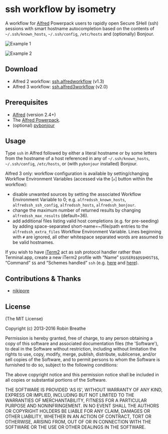 # ssh workflow by isometry

A workflow for [Alfred](http://www.alfredapp.com/) Powerpack users to rapidly open Secure SHell (ssh) sessions with smart hostname autocompletion based on the contents of `~/.ssh/known_hosts`, `~/.ssh/config`, `/etc/hosts` and (optionally) Bonjour.

![Example 1](https://raw.github.com/isometry/alfredworkflows/master/screenshots/ssh_local.png)

![Example 2](https://raw.github.com/isometry/alfredworkflows/master/screenshots/ssh_user@local.png)

## Download
- Alfred 2 workflow: [ssh.alfredworkflow](https://raw.github.com/isometry/alfredworkflows/master/ssh.alfredworkflow) (v1.3)
- Alfred 3 workflow: [ssh.alfred3workflow](https://raw.github.com/isometry/alfredworkflows/master/ssh.alfred3workflow) (v2.0)

## Prerequisites

- [Alfred](http://www.alfredapp.com/) (version 2.4+)
- The [Alfred Powerpack](http://www.alfredapp.com/powerpack/).
- (optional) [pybonjour](https://pypi.python.org/pypi/pybonjour)

## Usage

Type `ssh` in Alfred followed by either a literal hostname or by some letters from the hostname of a host referenced in any of `~/.ssh/known_hosts`, `~/.ssh/config`, `/etc/hosts`, or (with `pybonjour` installed) Bonjour.

Alfred 3 only: workflow configuration is available by setting/changing Workflow Environment Variables (accessed via the [𝓍] button within the workflow):
- disable unwanted sources by setting the associated Workflow Environment Variable to 0; e.g. `alfredssh_known_hosts`, `alfredssh_ssh_config`, `alfredssh_hosts`, `alfredssh_bonjour`.
- change the maximum number of returned results by changing `alfredssh_max_results` (default=36).
- add additional files listing valid host completions (e.g. for pre-seeding) by adding space-separated short-name=~/file/path entries to the `alfredssh_extra_files` Workflow Environment Variable. Lines beginning with `#` are ignored, all other whitespace separated words are assumed to be valid hostnames.

If you wish to have [iTerm2](https://www.iterm2.com/) act as ssh protocol handler rather than Terminal.app, create a new iTerm2 profile with “Name” `$$USER$$@$$HOST$$`, “Command” `$$` and “Schemes handled” `ssh` (e.g. [here](http://apple.stackexchange.com/questions/28938/set-iterm2-as-the-ssh-url-handler) and [here](http://www.alfredforum.com/topic/826-ssh-with-smart-hostname-autocompletion/#entry4147)).

## Contributions & Thanks

- [nikipore](https://github.com/nikipore)

## License

(The MIT License)

Copyright (c) 2013-2016 Robin Breathe

Permission is hereby granted, free of charge, to any person obtaining a copy of this software and associated documentation files (the 'Software'), to deal in the Software without restriction, including without limitation the rights to use, copy, modify, merge, publish, distribute, sublicense, and/or sell copies of the Software, and to permit persons to whom the Software is furnished to do so, subject to the following conditions:

The above copyright notice and this permission notice shall be included in all copies or substantial portions of the Software.

THE SOFTWARE IS PROVIDED 'AS IS', WITHOUT WARRANTY OF ANY KIND, EXPRESS OR IMPLIED, INCLUDING BUT NOT LIMITED TO THE WARRANTIES OF MERCHANTABILITY, FITNESS FOR A PARTICULAR PURPOSE AND NONINFRINGEMENT.
IN NO EVENT SHALL THE AUTHORS OR COPYRIGHT HOLDERS BE LIABLE FOR ANY CLAIM, DAMAGES OR OTHER LIABILITY, WHETHER IN AN ACTION OF CONTRACT, TORT OR OTHERWISE, ARISING FROM, OUT OF OR IN CONNECTION WITH THE SOFTWARE OR THE USE OR OTHER DEALINGS IN THE SOFTWARE.
